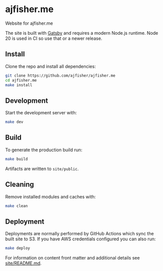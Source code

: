 # ajfisher.me

Website for ajfisher.me

The site is built with [Gatsby](https://www.gatsbyjs.com/) and requires a modern Node.js runtime. Node 20 is used in CI so use that or a newer release.

## Install

Clone the repo and install all dependencies:

```bash
git clone https://github.com/ajfisher/ajfisher.me
cd ajfisher.me
make install
```

## Development

Start the development server with:

```bash
make dev
```

## Build

To generate the production build run:

```bash
make build
```

Artifacts are written to `site/public`.

## Cleaning

Remove installed modules and caches with:

```bash
make clean
```

## Deployment

Deployments are normally performed by GitHub Actions which sync the built site to S3. If you have AWS credentials configured you can also run:

```bash
make deploy
```

For information on content front matter and additional details see [site/README.md](site/README.md).

